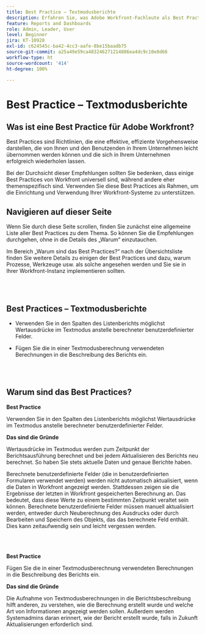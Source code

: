 ```yaml
---
title: Best Practice – Textmodusberichte
description: Erfahren Sie, was Adobe Workfront-Fachleute als Best Practices für das Einrichten, Verwalten und Verwenden von Workfront-Textmodusberichten empfehlen.
feature: Reports and Dashboards
role: Admin, Leader, User
level: Beginner
jira: KT-10928
exl-id: c624545c-ba42-4cc3-aafe-8be15baadb75
source-git-commit: a25a49e59ca483246271214886ea4dc9c10e8d66
workflow-type: ht
source-wordcount: '414'
ht-degree: 100%

---
```


# Best Practice – Textmodusberichte

## Was ist eine Best Practice für Adobe Workfront?

Best Practices sind Richtlinien, die eine effektive, effiziente Vorgehensweise darstellen, die von Ihnen und den Benutzenden in Ihrem Unternehmen leicht übernommen werden können und die sich in Ihrem Unternehmen erfolgreich wiederholen lassen.

Bei der Durchsicht dieser Empfehlungen sollten Sie bedenken, dass einige Best Practices von Workfront universell sind, während andere eher themenspezifisch sind. Verwenden Sie diese Best Practices als Rahmen, um die Einrichtung und Verwendung Ihrer Workfront-Systeme zu unterstützen.

## Navigieren auf dieser Seite

Wenn Sie durch diese Seite scrollen, finden Sie zunächst eine allgemeine Liste aller Best Practices zu dem Thema. So können Sie die Empfehlungen durchgehen, ohne in die Details des „Warum“ einzutauchen.

Im Bereich „Warum sind das Best Practices?“ nach der Übersichtsliste finden Sie weitere Details zu einigen der Best Practices und dazu, warum Prozesse, Werkzeuge usw. als solche angesehen werden und Sie sie in Ihrer Workfront-Instanz implementieren sollten.

</br>
</br>

## Best Practices – Textmodusberichte

* Verwenden Sie in den Spalten des Listenberichts möglichst Wertausdrücke im Textmodus anstelle berechneter benutzerdefinierter Felder.

* Fügen Sie die in einer Textmodusberechnung verwendeten Berechnungen in die Beschreibung des Berichts ein.

</br>
</br>

## Warum sind das Best Practices?

**Best Practice**

Verwenden Sie in den Spalten des Listenberichts möglichst Wertausdrücke im Textmodus anstelle berechneter benutzerdefinierter Felder.



**Das sind die Gründe**

Wertausdrücke im Textmodus werden zum Zeitpunkt der Berichtsausführung berechnet und bei jedem Aktualisieren des Berichts neu berechnet. So haben Sie stets aktuelle Daten und genaue Berichte haben.



Berechnete benutzerdefinierte Felder (die in benutzerdefinierten Formularen verwendet werden) werden nicht automatisch aktualisiert, wenn die Daten in Workfront angezeigt werden. Stattdessen zeigen sie die Ergebnisse der letzten in Workfront gespeicherten Berechnung an. Das bedeutet, dass diese Werte zu einem bestimmten Zeitpunkt veraltet sein können. Berechnete benutzerdefinierte Felder müssen manuell aktualisiert werden, entweder durch Neuberechnung des Ausdrucks oder durch Bearbeiten und Speichern des Objekts, das das berechnete Feld enthält. Dies kann zeitaufwendig sein und leicht vergessen werden.


</br>
</br>

**Best Practice**

Fügen Sie die in einer Textmodusberechnung verwendeten Berechnungen in die Beschreibung des Berichts ein.



**Das sind die Gründe**

Die Aufnahme von Textmodusberechnungen in die Berichtsbeschreibung hilft anderen, zu verstehen, wie die Berechnung erstellt wurde und welche Art von Informationen angezeigt werden sollen. Außerdem werden Systemadmins daran erinnert, wie der Bericht erstellt wurde, falls in Zukunft Aktualisierungen erforderlich sind.
